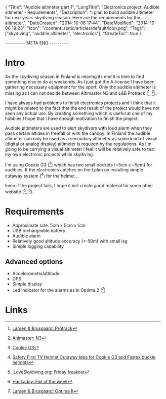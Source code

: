 {
    "Title": "Audible altimeter part 1",
    "LongTitle": "Electronics project: Audible altimeter - Requirements",
    "Description": "I plan to build audible altimeter for next years skydiving season. Here are the requirements for the altimeter.",
    "DateCreated": "2014-10-06 17:44",
    "DateModified": "2014-10-06 19:23",
    "Icon": "/content_static/articles/default/icon.png",
    "Tags": ["skydiving", "audible altimeter", "electronics"],
    "CreateToc": true
}

---------- META END ----------

# Intro

As the skydiving season in Finland is nearing its end it is time to find something elso to do at weekends.
As I just got the A-license I have been gathering necessary equipment for the sport. Only the
audible altimeter is missing as I can not decide between Altimaster N3 and L&B Protrack ([^protrack], [^n3]).

I have always had problems to finish electronics projects and I think that it might be related
to the fact that the end result of the project would have not seen any actual use. By creating
something which is useful at one of my hobbies I hope that I have enough motivation to finish
the project.

Audible altimeters are used to alert skydivers with loud alarm when they pass certain altides in freefall or with the canopy.
In Finland the audible altimeter can only be used as a secondary altimeter as some kind of visual (digital or analog display)
altimeter is required by the regulations. As I'm going to be carrying a visual altimeter I feel it will be relatively
safe to test my own electronic projects while skydiving.

I'm using Cookie G3 ([^g3]) which has two small pockets (~5cm x ~5cm) for audibles. If the electronics
catches on fire I plan on installing simple cutaway system ([^g3-cutaway]) for the helmet .

Even if the project fails, I hope it will create good material for some other website ([^friday-freakout], [^fail-of-the-week]).

# Requirements

* Approximate size: 5cm x 5cm x 1cm
* USB rechargeable battery
* Audible alarm
* Relatively good altitude accuracy (+-50m) with small lag
* Simple logging capability

## Advanced options

* Accelerometer/attitude
* GPS
* Simple display
* Led indicator for the alarms as in Optima 2 ([^optima2])

# Links
[^friday-freakout]: [iLoveSkydiving.org: Friday freakout](http://iloveskydiving.org/?s=friday+freakout)
[^fail-of-the-week]: [Hackaday: Fail of the week](http://hackaday.com/category/hackaday-columns/fail-of-the-week-hackaday-columns/)
[^protrack]: [Larsen & Brusgaard: Protrack](http://www.l-and-b.dk/products/audible/protrack)
[^n3]: [Altimaster: N3](http://www.alti-2.com/content.php?144-N3_Product_Page)
[^g3-cutaway]: [Safety First TV Helmet Cutaway Idea for Cookie G3 and Fastex buckle helmets](http://www.youtube.com/watch?v=WuqJV3eRH0g)
[^g3]: [Cookie G3](http://www.flycookie.com/redirect.cfm?id=7)
[^optima2]: [Larsen & Brusgaard: Optima II](http://www.l-and-b.dk/products/audible/optima_ii)
